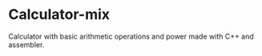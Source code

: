 # Calculator-mix
Calculator with basic arithmetic operations and power made with C++ and assembler.
